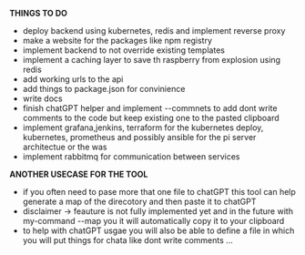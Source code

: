 **THINGS TO DO**

- deploy backend using kubernetes, redis and implement reverse proxy
- make a website for the packages like npm registry
- implement backend to not override existing templates
- implement a caching layer to save th raspberry from explosion using redis
- add working urls to the api
- add things to package.json for convinience
- write docs
- finish chatGPT helper and implement --commnets to add dont write comments to the code but keep existing one to the pasted clipboard
- implement grafana,jenkins, terraform for the kubernetes deploy, kubernetes, prometheus and possibly ansible for the pi server architectue or the was
- implement rabbitmq for communication between services


**ANOTHER USECASE FOR THE TOOL**

- if you often need to pase more that one file to chatGPT this tool can help generate a map of the direcotory and then paste it to chatGPT
- disclaimer -> feauture is not fully implemented yet and in the future with my-command --map you it will automatically copy it to your clipboard
- to help with chatGPT usgae you will also be able to define a file in which you will put things for chata like dont write comments ...

